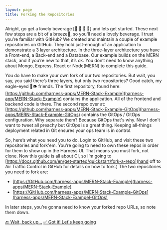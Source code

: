 ```yaml
---
layout: page
title: Forking the Repositories
---
```


Alright, go get a lovely beverage [🍹 🥃 🧃 🍷] and lets get started. These next few steps are a bit of a breeze💨, so you'll need a lovely beverage. I trust you’re familiar with GitHub? We created and maintain a couple of example repositories on GitHub. They hold just-enough of an application to demonstrate a 3 layer architecture. In the three-layer architecture you have a Front-end, a Back-end and a Database. Our example builds on the MERN stack, and if you’re new to that, it’s ok. You don’t need to know anything about Mongo, Express, React or Node(MERN) to complete this guide.

You do have to make your own fork of our two repositories. But wait, you say, you said there’s three layers, but only two repositories? Good catch, my eagle-eyed 🦅👁️ friends. The first repository, found here: [https://github.com/harness-apps/MERN-Stack-Example](harness-app/MERN-Stack-Example) contains the application. All of the frontend and backend code is there. The second repo over at:  [https://github.com/harness-apps/MERN-Stack-Example-GitOps](harness-apps/MERN-Stack-Example-GitOps) contains the GitOps / GitOps configuration. Why separate them? Because GitOps that's why. Now I don’t want to tweet all preachy but GitOps is a great thing. Keeping all-things deployment related in Git ensures your ops team is in control.

So, here’s what you need you to do. Login to GitHub, and visit these two repositories and fork'em. You’re going to need to own these repos in order for them to show up in the Harness UI. That means you must fork, not clone. Now this guide is all about CI, so I’m going to [https://docs.github.com/en/get-started/quickstart/fork-a-repo](hand off to Air Traffic Control in GitHub for details on how to fork.) The two repositories you need to fork are:

- [https://GitHub.com/harness-apps/MERN-Stack-Example](harness-apps/MERN-Stack-Example)
- [https://GitHub.com/harness-apps/MERN-Stack-Example-GitOps](harness-apps/MERN-Stack-Exampel-GitOps)

In later steps, you’re gonna need to know your forked repo URLs, so note them down. 

<a class="btn btn-primary" href="/getting-started-poc/">🔙 Wait, back up...</a>
<a class="btn btn-primary" href="../Namespaces/creatingTheNamespace">✅ Got it! Let's keep going</a>